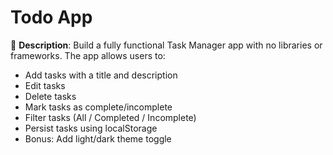 # Todo App

📝 **Description**:
Build a fully functional Task Manager app with no libraries or frameworks. The app allows users to:

- Add tasks with a title and description
- Edit tasks
- Delete tasks
- Mark tasks as complete/incomplete
- Filter tasks (All / Completed / Incomplete)
- Persist tasks using localStorage
- Bonus: Add light/dark theme toggle

